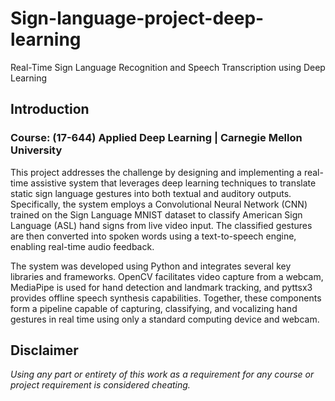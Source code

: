 # Sign-language-project-deep-learning
Real-Time Sign Language Recognition and Speech Transcription using Deep Learning

## Introduction
### Course: (17-644) Applied Deep Learning | Carnegie Mellon University
This project addresses the challenge by designing and implementing a real-time assistive system that leverages deep learning techniques to translate static sign language gestures into both textual and auditory outputs. Specifically, the system employs a Convolutional Neural Network (CNN) trained on the Sign Language MNIST dataset to classify American Sign Language (ASL) hand signs from live video input. The classified gestures are then converted into spoken words using a text-to-speech engine, enabling real-time audio feedback.

The system was developed using Python and integrates several key libraries and frameworks. OpenCV facilitates video capture from a webcam, MediaPipe is used for hand detection and landmark tracking, and pyttsx3 provides offline speech synthesis capabilities. Together, these components form a pipeline capable of capturing, classifying, and vocalizing hand gestures in real time using only a standard computing device and webcam.

## Disclaimer
_Using any part or entirety of this work as a requirement for any course or project requirement is considered cheating._
